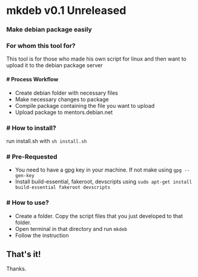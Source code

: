 # mkdeb v0.1 Unreleased
### Make debian package easily

### For whom this tool for?
This tool is for those who made his own script for linux and then want to upload it to the debian package server

#### # Process Workflow
- Create debian folder with necessary files
- Make necessary changes to package
- Compile package containing the file you want to upload
- Upload package to mentors.debian.net

### # How to install?
run install.sh with `sh install.sh`

### # Pre-Requested
- You need to have a gpg key in your machine. If not make using `gpg --gen-key`
- Install build-essential, fakeroot, devscripts using `sudo apt-get install build-essential fakeroot devscripts`

### # How to use?
- Create a folder. Copy the script files that you just developed to that folder.
- Open terminal in that directory and run `mkdeb`
- Follow the instruction

## That's it!
Thanks. 
